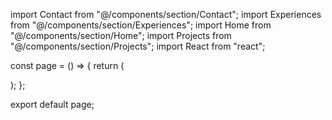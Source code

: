 import Contact from "@/components/section/Contact";
import Experiences from "@/components/section/Experiences";
import Home from "@/components/section/Home";
import Projects from "@/components/section/Projects";
import React from "react";

const page = () => {
  return (
    <div className="container">
      <Home />
      <Experiences />
      <Projects />
      <Contact />
    </div>
  );
};

export default page;
